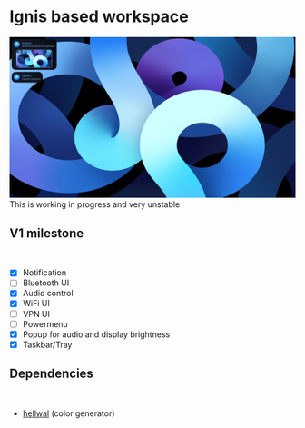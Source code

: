 # Ignis based workspace
<img src="preview/v0.94.png">
This is working in progress and very unstable

## V1 milestone
<br>

- [x] Notification <br>
- [ ] Bluetooth UI <br>
- [x] Audio control <br>
- [x] WiFi UI <br>
- [ ] VPN UI <br>
- [ ] Powermenu <br>
- [x] Popup for audio and display brightness <br>
- [x] Taskbar/Tray <br>

## Dependencies
<br>

- [hellwal](https://github.com/danihek/hellwal) (color generator)
